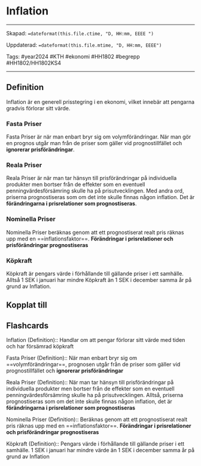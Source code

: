 # Inflation

---

Skapad: `=dateformat(this.file.ctime, "D, HH:mm, EEEE ")`

Uppdaterad: `=dateformat(this.file.mtime, "D, HH:mm, EEEE")`

Tags: #year2024 #KTH #ekonomi #HH1802 #begrepp #HH1802/HH1802KS4

---

## Definition

Inflation är en generell prisstegring i en ekonomi, vilket innebär att pengarna gradvis förlorar sitt värde.

### Fasta Priser

Fasta Priser är när man enbart bryr sig om volymförändringar. När man gör en prognos utgår man från de priser som gäller vid prognostillfället och **ignorerar prisförändringar**.

### Reala Priser

Reala Priser är när man tar hänsyn till prisförändringar på individuella produkter men bortser från de effekter som en eventuell penningvärdesförsämring skulle ha på prisutvecklingen. Med andra ord, priserna prognostiseras som om det inte skulle finnas någon inflation. Det är **förändringarna i prisrelationer som prognostiseras**.

### Nominella Priser

Nominella Priser beräknas genom att ett prognostiserat realt pris räknas upp med en ==inflationsfaktor==. **Förändringar i prisrelationer och prisförändringar prognostiseras**

### Köpkraft

Köpkraft är pengars värde i förhållande till gällande priser i ett samhälle. Alltså 1 SEK i januari har mindre Köpkraft än 1 SEK i december samma år på grund av Inflation.

## Kopplat till

## Flashcards

Inflation (Definition):: Handlar om att pengar förlorar sitt värde med tiden och har försämrad köpkraft

Fasta Priser (Definition):: När man enbart bryr sig om ==volymförändringar==, prognosen utgår från de priser som gäller vid prognostillfället och **ignorerar prisförändringar**

Reala Priser (Definition):: När man tar hänsyn till prisförändringar på individuella produkter men bortser från de effekter som en eventuell penningvärdesförsämring skulle ha på prisutvecklingen. Alltså, priserna prognostiseras som om det inte skulle finnas någon inflation, det är **förändringarna i prisrelationer som prognostiseras**

Nominella Priser (Definition):: Beräknas genom att ett prognostiserat realt pris räknas upp med en ==inflationsfaktor==. **Förändringar i prisrelationer och prisförändringar prognostiseras**

Köpkraft (Definition):: Pengars värde i förhållande till gällande priser i ett samhälle. 1 SEK i januari har mindre värde än 1 SEK i december samma år på grund av Inflation
